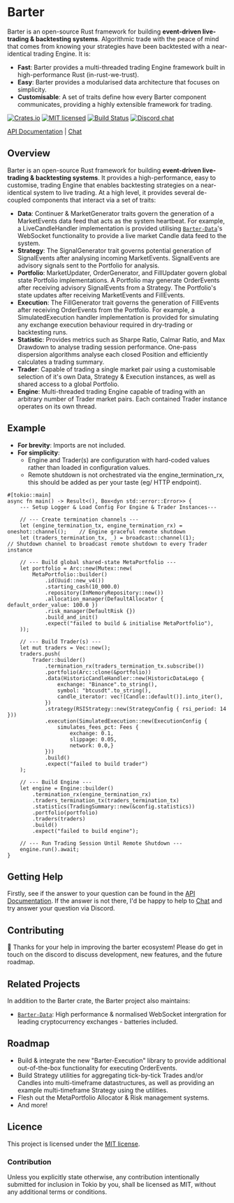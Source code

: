 # Barter
Barter is an open-source Rust framework for building **event-driven live-trading & backtesting systems**. 
Algorithmic trade with the peace of mind that comes from knowing your strategies have been
backtested with a near-identical trading Engine.
It is:
* **Fast**: Barter provides a multi-threaded trading Engine framework built in high-performance Rust (in-rust-we-trust).
* **Easy**: Barter provides a modularised data architecture that focuses on simplicity.
* **Customisable**: A set of traits define how every Barter component communicates, providing a highly extensible 
framework for trading.

[![Crates.io][crates-badge]][crates-url]
[![MIT licensed][mit-badge]][mit-url]
[![Build Status][actions-badge]][actions-url]
[![Discord chat][discord-badge]][discord-url]

[crates-badge]: https://img.shields.io/crates/v/barter.svg
[crates-url]: https://crates.io/crates/barter

[mit-badge]: https://img.shields.io/badge/license-MIT-blue.svg
[mit-url]: https://gitlab.com/open-source-keir/financial-modelling/trading/barter-rs/-/blob/main/LICENCE

[actions-badge]: https://gitlab.com/open-source-keir/financial-modelling/trading/barter-rs/badges/-/blob/main/pipeline.svg
[actions-url]: https://gitlab.com/open-source-keir/financial-modelling/trading/barter-rs/-/commits/master

[discord-badge]: https://img.shields.io/discord/910237311332151317.svg?logo=discord&style=flat-square
[discord-url]: https://discord.gg/wE7RqhnQMV

[API Documentation] |
[Chat]

[`Barter`]: https://crates.io/crates/barter
[`Barter-Data`]: https://crates.io/crates/barter-data
[API Documentation]: https://docs.rs/barter/latest/barter/
[Chat]: https://discord.gg/wE7RqhnQMV

## Overview
Barter is an open-source Rust framework for building **event-driven live-trading & backtesting systems**. It provides 
a high-performance, easy to customise, trading Engine that enables backtesting strategies on a near-identical system 
to live trading. At a high level, it provides several de-coupled components that interact via a set of traits:

* **Data**: Continuer & MarketGenerator traits govern the generation of a MarketEvents data feed that acts as the system 
heartbeat. For example, a LiveCandleHandler implementation is provided utilising [`Barter-Data`]'s WebSocket functionality to
provide a live market Candle data feed to the system.
* **Strategy**: The SignalGenerator trait governs potential generation of SignalEvents after analysing incoming 
MarketEvents. SignalEvents are advisory signals sent to the Portfolio for analysis.
* **Portfolio**: MarketUpdater, OrderGenerator, and FillUpdater govern global state Portfolio implementations. A 
Portfolio may generate OrderEvents after receiving advisory SignalEvents from a Strategy. The Portfolio's state 
updates after receiving MarketEvents and FillEvents.
* **Execution**: The FillGenerator trait governs the generation of FillEvents after receiving OrderEvents from the 
Portfolio. For example, a SimulatedExecution handler implementation is provided for simulating any exchange execution
behaviour required in dry-trading or backtesting runs. 
* **Statistic**: Provides metrics such as Sharpe Ratio, Calmar Ratio, and Max Drawdown to analyse trading session 
performance. One-pass dispersion algorithms analyse each closed Position and efficiently calculates a trading summary.
* **Trader**: Capable of trading a single market pair using a customisable selection of it's own Data, Strategy & 
Execution instances, as well as shared access to a global Portfolio. 
* **Engine**: Multi-threaded trading Engine capable of trading with an arbitrary number of Trader market pairs. Each 
contained Trader instance operates on its own thread.

## Example
* **For brevity**: Imports are not included. 
* **For simplicity**: 
  * Engine and Trader(s) are configuration with hard-coded values rather than loaded in configuration values.
  * Remote shutdown is not orchestrated via the engine_termination_rx, this should be added as per 
  your taste (eg/ HTTP endpoint). 

```rust,no_run
#[tokio::main]
async fn main() -> Result<(), Box<dyn std::error::Error>> {
    --- Setup Logger & Load Config For Engine & Trader Instances---

    // --- Create termination channels ---
    let (engine_termination_tx, engine_termination_rx) = oneshot::channel();    // Engine graceful remote shutdown
    let (traders_termination_tx, _) = broadcast::channel(1);                    // Shutdown channel to broadcast remote shutdown to every Trader instance

    // --- Build global shared-state MetaPortfolio ---
    let portfolio = Arc::new(Mutex::new(
        MetaPortfolio::builder()
            .id(Uuid::new_v4())
            .starting_cash(10_000.0)
            .repository(InMemoryRepository::new())
            .allocation_manager(DefaultAllocator { default_order_value: 100.0 })
            .risk_manager(DefaultRisk {})
            .build_and_init()
            .expect("failed to build & initialise MetaPortfolio"),
    ));
    
    // --- Build Trader(s) ---
    let mut traders = Vec::new();
    traders.push(
        Trader::builder()
            .termination_rx(traders_termination_tx.subscribe())
            .portfolio(Arc::clone(&portfolio))
            .data(HistoricCandleHandler::new(HistoricDataLego { 
                exchange: "Binance".to_string(),
                symbol: "btcusdt".to_string(),
                candle_iterator: vec![Candle::default()].into_iter(),
            })
            .strategy(RSIStrategy::new(StrategyConfig { rsi_period: 14 }))
            .execution(SimulatedExecution::new(ExecutionConfig {
                simulates_fees_pct: Fees {
                    exchange: 0.1,
                    slippage: 0.05,
                    network: 0.0,}
            }))
            .build()
            .expect("failed to build trader")
    );
    
    // --- Build Engine ---
    let engine = Engine::builder()
        .termination_rx(engine_termination_rx)
        .traders_termination_tx(traders_termination_tx)
        .statistics(TradingSummary::new(&config.statistics))
        .portfolio(portfolio)
        .traders(traders)
        .build()
        .expect("failed to build engine");
        
    // --- Run Trading Session Until Remote Shutdown ---
    engine.run().await;
}
```

## Getting Help
Firstly, see if the answer to your question can be found in the [API Documentation]. If the answer is not there, I'd be
happy to help to [Chat] and try answer your question via Discord.

## Contributing
:tada: Thanks for your help in improving the barter ecosystem! Please do get in touch on the discord to discuss
development, new features, and the future roadmap.

## Related Projects
In addition to the Barter crate, the Barter project also maintains:
* [`Barter-Data`]: High performance & normalised WebSocket intergration for leading cryptocurrency exchanges - batteries 
included.

## Roadmap
* Build & integrate the new "Barter-Execution" library to provide additional out-of-the-box functionality for executing
OrderEvents.
* Build Strategy utilities for aggregating tick-by-tick Trades and/or Candles into multi-timeframe datastructures, as well
as providing an example multi-timeframe Strategy using the utilities.  
* Flesh out the MetaPortfolio Allocator & Risk management systems.
* And more!

## Licence
This project is licensed under the [MIT license].

[MIT license]: https://gitlab.com/open-source-keir/financial-modelling/trading/barter-rs/-/blob/master/LICENSE

### Contribution
Unless you explicitly state otherwise, any contribution intentionally submitted
for inclusion in Tokio by you, shall be licensed as MIT, without any additional
terms or conditions.